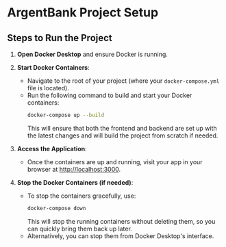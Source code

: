 # ArgentBank Project Setup

## Steps to Run the Project

1. **Open Docker Desktop** and ensure Docker is running.

2. **Start Docker Containers**:

   - Navigate to the root of your project (where your `docker-compose.yml` file is located).
   - Run the following command to build and start your Docker containers:
     ```bash
     docker-compose up --build
     ```
     This will ensure that both the frontend and backend are set up with the latest changes and will build the project from scratch if needed.

3. **Access the Application**:

   - Once the containers are up and running, visit your app in your browser at [http://localhost:3000](http://localhost:3000).

4. **Stop the Docker Containers (if needed)**:
   - To stop the containers gracefully, use:
     ```bash
     docker-compose down
     ```
     This will stop the running containers without deleting them, so you can quickly bring them back up later.
   - Alternatively, you can stop them from Docker Desktop's interface.
